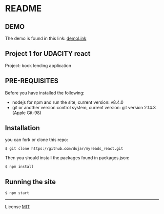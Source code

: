 
# README

## DEMO

The demo is found in this link: [demoLink](https://dujar.github.io/myreads_react/)

## Project 1 for UDACITY react

Project: book lending application

## PRE-REQUISITES

Before you have installed the following:

* nodejs for npm and run the site, current version: v8.4.0
* git or another version control system, current version: git version 2.14.3 (Apple Git-98)


## Installation

you can fork or clone this repo:

`$ git clone https://github.com/dujar/myreads_react.git`

Then you should install the packages found in packages.json:

`$ npm install`
## Running the site

`$ npm start`

***

License [MIT](https://opensource.org/licenses/MIT)
